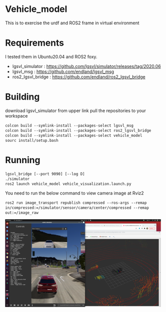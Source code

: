 # Vehicle_model

This is to exercise the urdf and ROS2 frame in virtual environment

# Requirements
I tested them in Ubuntu20.04 and ROS2 foxy.

* lgsvl_simulator : https://github.com/lgsvl/simulator/releases/tag/2020.06
* lgsvl_msg : https://github.com/endland/lgsvl_msg
* ros2_lgsvl_bridge : https://github.com/endland/ros2_lgsvl_bridge

# Building
download lgsvl_simulator from upper link
pull the repositories to your workspace

```
colcon build --symlink-install --packages-select lgsvl_msg
colcon build --symlink-install --packages-select ros2_lgsvl_bridge
colcon build --symlink-install --packages-select vehicle_model
sourc install/setup.bash
```

# Running

```
lgsvl_bridge [--port 9090] [--log D]
./simulator
ros2 launch vehicle_model vehicle_visualization.launch.py  

```

You need to run the below command to view camera image at Rviz2
```
ros2 run image_transport republish compressed --ros-args --remap in/compressed:=/simulator/sensor/camera/center/compressed --remap out:=/image_raw

```

![Alt text](/simulator.png)
